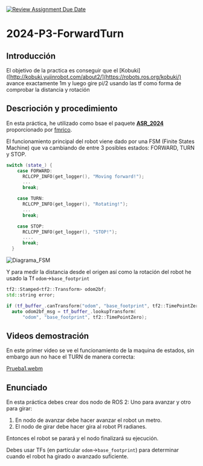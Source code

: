 [![Review Assignment Due Date](https://classroom.github.com/assets/deadline-readme-button-24ddc0f5d75046c5622901739e7c5dd533143b0c8e959d652212380cedb1ea36.svg)](https://classroom.github.com/a/uJohVe6m)
# 2024-P3-ForwardTurn
## Introducción
El objetivo de la practica es conseguir que el [Kobuki]([http://kobuki.yujinrobot.com/about2/](https://robots.ros.org/kobuki/) avance exactamente 1m y luego gire pi/2 usando las tf como forma de comprobar la distancia y rotación

## Descrioción y procedimiento
En esta práctica, he utilizado como bsae el paquete [**ASR_2024**](https://github.com/Docencia-fmrico/ASR_2024) proporcionado por [fmrico](https://github.com/fmrico).  

El funcionamiento principal del robot viene dado por una FSM (Finite States Machine) que va cambiando de entre 3 posibles estados: FORWARD, TURN y STOP.
```cpp
switch (state_) {
    case FORWARD:
      RCLCPP_INFO(get_logger(), "Moving forward!");
      ...
      break;

    case TURN:
      RCLCPP_INFO(get_logger(), "Rotating!");
      ...
      break;

    case STOP:
      RCLCPP_INFO(get_logger(), "STOP!");
      ....
      break;
  }
```
![Diagrama_FSM](https://github.com/Docencia-fmrico/p3-forwardturn-jmartinm2021/assets/92941332/10f33708-1f11-4492-abcd-7083a98e1fa9)
  
Y para medir la distancia desde el origen así como la rotación del robot he usado la Tf `odom`->`base_footprint`  
```cpp
tf2::Stamped<tf2::Transform> odom2bf;
std::string error;

if (tf_buffer_.canTransform("odom", "base_footprint", tf2::TimePointZero, &error)) {
  auto odom2bf_msg = tf_buffer_.lookupTransform(
      "odom", "base_footprint", tf2::TimePointZero);
```
  
## Videos demostración
En este primer video se ve el funcionamiento de la maquina de estados, sin embargo aun no hace el TURN de manera correcta:

[Prueba1.webm](https://github.com/Docencia-fmrico/p3-forwardturn-jmartinm2021/assets/92941332/ea76c794-bc62-4223-8cbd-aef447d0f0dd)
  
## Enunciado

En esta práctica debes crear dos nodo de ROS 2: Uno para avanzar y otro para girar:

1. En nodo de avanzar debe hacer avanzar el robot un metro.
2. El nodo de girar debe hacer gira al robot PI radianes.

Entonces el robot se parará y el nodo finalizará su ejecución.

Debes usar TFs (en partícular `odom`->`base_footprint`) para determinar cuando el robot ha girado o avanzado suficiente.
